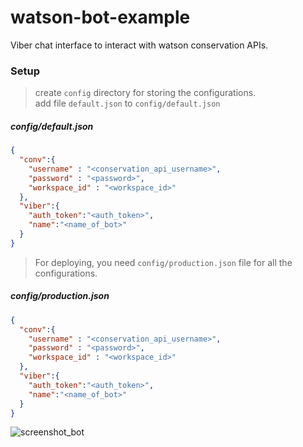 # watson-bot-example
Viber chat interface to interact with watson conservation APIs.

### Setup
> create `config` directory for storing the configurations.<br>
> add file `default.json` to `config/default.json`

##### config/default.json
```json
{
  "conv":{
    "username" : "<conservation_api_username>",
    "password" : "<password>",
    "workspace_id" : "<workspace_id>"
  },
  "viber":{
    "auth_token":"<auth_token>",
    "name":"<name_of_bot>"
  }
}
```


> For deploying, you need `config/production.json` file  for all the configurations.

##### config/production.json
```json
{
  "conv":{
    "username" : "<conservation_api_username>",
    "password" : "<password>",
    "workspace_id" : "<workspace_id>"
  },
  "viber":{
    "auth_token":"<auth_token>",
    "name":"<name_of_bot>"
  }
}
```


![screenshot_bot](https://github.com/akshaykale/watson-viber-bot-example/blob/master/viber-watson-conversation.png)

